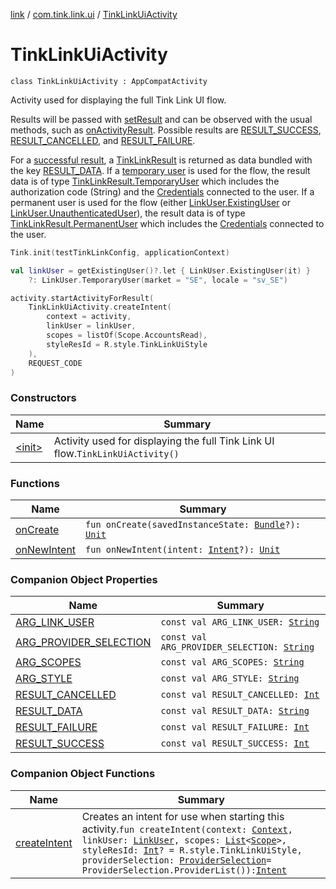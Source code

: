 [link](../../index.md) / [com.tink.link.ui](../index.md) / [TinkLinkUiActivity](./index.md)

# TinkLinkUiActivity

`class TinkLinkUiActivity : AppCompatActivity`

Activity used for displaying the full Tink Link UI flow.

Results will be passed with [setResult](#) and can be observed with the usual methods,
such as [onActivityResult](#). Possible results are [RESULT_SUCCESS](-r-e-s-u-l-t_-s-u-c-c-e-s-s.md), [RESULT_CANCELLED](-r-e-s-u-l-t_-c-a-n-c-e-l-l-e-d.md),
and [RESULT_FAILURE](-r-e-s-u-l-t_-f-a-i-l-u-r-e.md).

For a [successful result](-r-e-s-u-l-t_-s-u-c-c-e-s-s.md), a [TinkLinkResult](../-tink-link-result/index.md) is returned as data bundled
with the key [RESULT_DATA](-r-e-s-u-l-t_-d-a-t-a.md).
If a [temporary user](../-link-user/-temporary-user/index.md) is used for the flow, the result data is of type [TinkLinkResult.TemporaryUser](../-tink-link-result/-temporary-user/index.md)
which includes the authorization code (String) and the [Credentials](../../com.tink.model.credentials/-credentials/index.md) connected to the user.
If a permanent user is used for the flow (either [LinkUser.ExistingUser](../-link-user/-existing-user/index.md) or [LinkUser.UnauthenticatedUser](../-link-user/-unauthenticated-user/index.md)),
the result data is of type [TinkLinkResult.PermanentUser](../-tink-link-result/-permanent-user/index.md) which includes the [Credentials](../../com.tink.model.credentials/-credentials/index.md) connected
to the user.

``` kotlin
Tink.init(testTinkLinkConfig, applicationContext)

val linkUser = getExistingUser()?.let { LinkUser.ExistingUser(it) }
    ?: LinkUser.TemporaryUser(market = "SE", locale = "sv_SE")

activity.startActivityForResult(
    TinkLinkUiActivity.createIntent(
        context = activity,
        linkUser = linkUser,
        scopes = listOf(Scope.AccountsRead),
        styleResId = R.style.TinkLinkUiStyle
    ),
    REQUEST_CODE
)
```

### Constructors

| Name | Summary |
|---|---|
| [&lt;init&gt;](-init-.md) | Activity used for displaying the full Tink Link UI flow.`TinkLinkUiActivity()` |

### Functions

| Name | Summary |
|---|---|
| [onCreate](on-create.md) | `fun onCreate(savedInstanceState: `[`Bundle`](https://developer.android.com/reference/android/os/Bundle.html)`?): `[`Unit`](https://kotlinlang.org/api/latest/jvm/stdlib/kotlin/-unit/index.html) |
| [onNewIntent](on-new-intent.md) | `fun onNewIntent(intent: `[`Intent`](https://developer.android.com/reference/android/content/Intent.html)`?): `[`Unit`](https://kotlinlang.org/api/latest/jvm/stdlib/kotlin/-unit/index.html) |

### Companion Object Properties

| Name | Summary |
|---|---|
| [ARG_LINK_USER](-a-r-g_-l-i-n-k_-u-s-e-r.md) | `const val ARG_LINK_USER: `[`String`](https://kotlinlang.org/api/latest/jvm/stdlib/kotlin/-string/index.html) |
| [ARG_PROVIDER_SELECTION](-a-r-g_-p-r-o-v-i-d-e-r_-s-e-l-e-c-t-i-o-n.md) | `const val ARG_PROVIDER_SELECTION: `[`String`](https://kotlinlang.org/api/latest/jvm/stdlib/kotlin/-string/index.html) |
| [ARG_SCOPES](-a-r-g_-s-c-o-p-e-s.md) | `const val ARG_SCOPES: `[`String`](https://kotlinlang.org/api/latest/jvm/stdlib/kotlin/-string/index.html) |
| [ARG_STYLE](-a-r-g_-s-t-y-l-e.md) | `const val ARG_STYLE: `[`String`](https://kotlinlang.org/api/latest/jvm/stdlib/kotlin/-string/index.html) |
| [RESULT_CANCELLED](-r-e-s-u-l-t_-c-a-n-c-e-l-l-e-d.md) | `const val RESULT_CANCELLED: `[`Int`](https://kotlinlang.org/api/latest/jvm/stdlib/kotlin/-int/index.html) |
| [RESULT_DATA](-r-e-s-u-l-t_-d-a-t-a.md) | `const val RESULT_DATA: `[`String`](https://kotlinlang.org/api/latest/jvm/stdlib/kotlin/-string/index.html) |
| [RESULT_FAILURE](-r-e-s-u-l-t_-f-a-i-l-u-r-e.md) | `const val RESULT_FAILURE: `[`Int`](https://kotlinlang.org/api/latest/jvm/stdlib/kotlin/-int/index.html) |
| [RESULT_SUCCESS](-r-e-s-u-l-t_-s-u-c-c-e-s-s.md) | `const val RESULT_SUCCESS: `[`Int`](https://kotlinlang.org/api/latest/jvm/stdlib/kotlin/-int/index.html) |

### Companion Object Functions

| Name | Summary |
|---|---|
| [createIntent](create-intent.md) | Creates an intent for use when starting this activity.`fun createIntent(context: `[`Context`](https://developer.android.com/reference/android/content/Context.html)`, linkUser: `[`LinkUser`](../-link-user/index.md)`, scopes: `[`List`](https://kotlinlang.org/api/latest/jvm/stdlib/kotlin.collections/-list/index.html)`<`[`Scope`](../../com.tink.model.user/-scope/index.md)`>, styleResId: `[`Int`](https://kotlinlang.org/api/latest/jvm/stdlib/kotlin/-int/index.html)`? = R.style.TinkLinkUiStyle, providerSelection: `[`ProviderSelection`](../-provider-selection/index.md)` = ProviderSelection.ProviderList()): `[`Intent`](https://developer.android.com/reference/android/content/Intent.html) |
